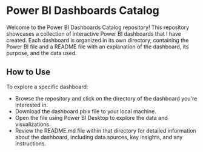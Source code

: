 # Power BI Dashboards Catalog
Welcome to the Power BI Dashboards Catalog repository! This repository showcases a collection of interactive Power BI dashboards that I have created. Each dashboard is organized in its own directory, containing the Power BI file and a README file with an explanation of the dashboard, its purpose, and the data used.

## How to Use
To explore a specific dashboard:
- Browse the repository and click on the directory of the dashboard you're interested in.
- Download the dashboard.pbix file to your local machine.
- Open the file using Power BI Desktop to explore the data and visualizations.
- Review the README.md file within that directory for detailed information about the dashboard, including data sources, key insights, and any instructions.
